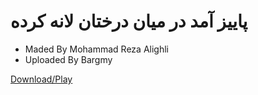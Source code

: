 #  پاییز آمد در میان درختان لانه کرده
- Maded By Mohammad Reza Alighli
- Uploaded By Bargmy

[Download/Play](music.mp3)

